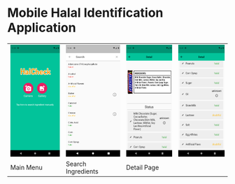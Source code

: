 # Mobile Halal Identification Application

<table>
    <tr>
        <td><img src="preview/main_menu_user.png" width="144" height="256"/></td>
        <td><img src="preview/search_user.png" width="144" height="256"/></td>
        <td><img src="preview/detail1.png" width="144" height="256"/></td>
        <td><img src="preview/detail2.png" width="144" height="256"/></td>
    </tr>
    <tr>
        <td>Main Menu</td>
        <td>Search Ingredients</td>
        <td colspan="2">Detail Page</td>
    </tr>
<table>